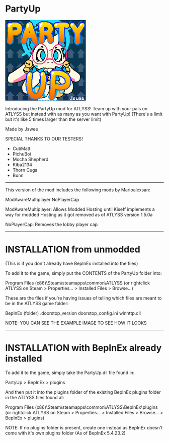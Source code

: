 # PartyUp
![PartyUp Icon](https://github.com/JsweeFloofer/PartyUp/blob/main/icon.png)

Introducing the PartyUp mod for ATLYSS!
Team up with your pals on ATLYSS but instead with as many as you want with PartyUp!
(There's a limit but it's like 5 times larger than the server limit)

Made by Jswee

SPECIAL THANKS TO OUR TESTERS!
- CutiMatt
- PichuBoi
- Mocha Shepherd
- Kiba2134
- Thorn Cuga
- Bunn


---------------------

This version of the mod includes
the following mods by Marioalexsan:

ModAwareMultiplayer
NoPlayerCap


ModAwareMultiplayer: Allows Modded Hosting
until Kiseff implements a way for modded Hosting
as it got removed as of ATLYSS version 1.5.0a

NoPlayerCap: Removes the lobby player cap

---------------------

# INSTALLATION from unmodded
(This is if you don't already have BepInEx installed into the files)

To add it to the game, simply put the 
CONTENTS of the PartyUp folder into:

Program Files (x86)\Steam\steamapps\common\ATLYSS
(or rightclick ATLYSS on Steam > Properties... > Installed Files > Browse...)

These are the files if you're having issues of telling
which files are meant to be in the ATLYSS game folder:

BepInEx (folder)
.doorstop_version
doorstop_config.ini
winhttp.dll

NOTE: YOU CAN SEE THE EXAMPLE IMAGE TO SEE HOW IT LOOKS

---------------------

# INSTALLATION with BepInEx already installed

To add it to the game, simply take
the PartyUp.dll file found in:

PartyUp > BepInEx > plugins


And then put it into the plugins folder of the existing
BepInEx plugins folder in the ATLYSS files found at:

Program Files (x86)\Steam\steamapps\common\ATLYSS\BepInEx\plugins
(or rightclick ATLYSS on Steam > Properties... > Installed Files > Browse... > BepInEx > plugins)

NOTE: If no plugins folder is present, create one instead
as BepInEx doesn't come with it's own plugins folder
(As of BepInEx 5.4.23.2)
